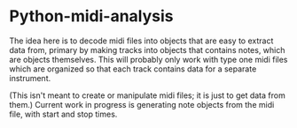 Python-midi-analysis
====================
The idea here is to decode midi files into objects that are easy to extract data from, primary by making tracks into objects that contains notes, which are objects themselves. 
This will probably only work with type one midi files which are organized so that each track contains data for a separate instrument.

(This isn't meant to create or manipulate midi files; it is just to get data from them.)
Current work in progress is generating note objects from the midi file, with start and stop times.
